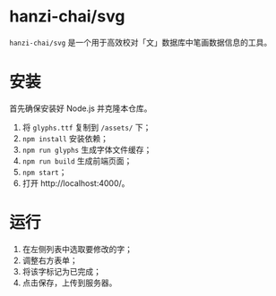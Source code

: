 # hanzi-chai/svg

`hanzi-chai/svg` 是一个用于高效校对「文」数据库中笔画数据信息的工具。

# 安装

首先确保安装好 Node.js 并克隆本仓库。

1. 将 `glyphs.ttf` 复制到 `/assets/` 下；
2. `npm install` 安装依赖；
3. `npm run glyphs` 生成字体文件缓存；
4. `npm run build` 生成前端页面；
5. `npm start`；
6. 打开 http://localhost:4000/。

# 运行

1. 在左侧列表中选取要修改的字；
2. 调整右方表单；
3. 将该字标记为已完成；
4. 点击保存，上传到服务器。
